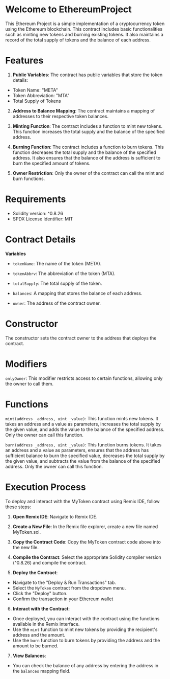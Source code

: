 # Welcome to EthereumProject
This Ethereum Project is a simple implementation of a cryptocurrency token using the Ethereum blockchain. This contract includes basic functionalities such as minting new tokens and burning existing tokens. It also maintains a record of the total supply of tokens and the balance of each address.

# Features
1. **Public Variables**: The contract has public variables that store the token details:
* Token Name: "META"
* Token Abbreviation: "MTA"
* Total Supply of Tokens

2. **Address to Balance Mapping**: The contract maintains a mapping of addresses to their respective token balances.
  
3. **Minting Function**: The contract includes a function to mint new tokens. This function increases the total supply and the balance of the specified address.

4. **Burning Function**: The contract includes a function to burn tokens. This function decreases the total supply and the balance of the specified address. It also ensures that the balance of the address is sufficient to burn the specified amount of tokens.

5. **Owner Restriction**: Only the owner of the contract can call the mint and burn functions.

# Requirements
* Solidity version: ^0.8.26
* SPDX License Identifier: MIT

# Contract Details
**Variables**

* ```tokenName```: The name of the token (META).

* ```tokenAbbrv```: The abbreviation of the token (MTA).

* ```totalSupply```: The total supply of the token.

* ```balances```: A mapping that stores the balance of each address.

* ```owner```: The address of the contract owner.

# Constructor
The constructor sets the contract owner to the address that deploys the contract.

# Modifiers

```onlyOwner```: This modifier restricts access to certain functions, allowing only the owner to call them.

# Functions
```mint(address _address, uint _value)```: This function mints new tokens. It takes an address and a value as parameters, increases the total supply by the given value, and adds the value to the balance of the specified address. Only the owner can call this function.

```burn(address _address, uint _value)```: This function burns tokens. It takes an address and a value as parameters, ensures that the address has sufficient balance to burn the specified value, decreases the total supply by the given value, and subtracts the value from the balance of the specified address. Only the owner can call this function.

# Execution Process
To deploy and interact with the MyToken contract using Remix IDE, follow these steps:

1. **Open Remix IDE**: Navigate to Remix IDE.

2. **Create a New File**: In the Remix file explorer, create a new file named MyToken.sol.

3. **Copy the Contract Code**: Copy the MyToken contract code above into the new file.

4. **Compile the Contract**: Select the appropriate Solidity compiler version (^0.8.26) and compile the contract.

5. **Deploy the Contract**:

* Navigate to the "Deploy & Run Transactions" tab.
* Select the ```MyToken``` contract from the dropdown menu.
* Click the "Deploy" button.
* Confirm the transaction in your Ethereum wallet

6. **Interact with the Contract**:

* Once deployed, you can interact with the contract using the functions available in the Remix interface.
* Use the ```mint``` function to mint new tokens by providing the recipient's address and the amount.
* Use the ```burn``` function to burn tokens by providing the address and the amount to be burned.

7. **View Balances**:

* You can check the balance of any address by entering the address in the ```balances``` mapping field.
